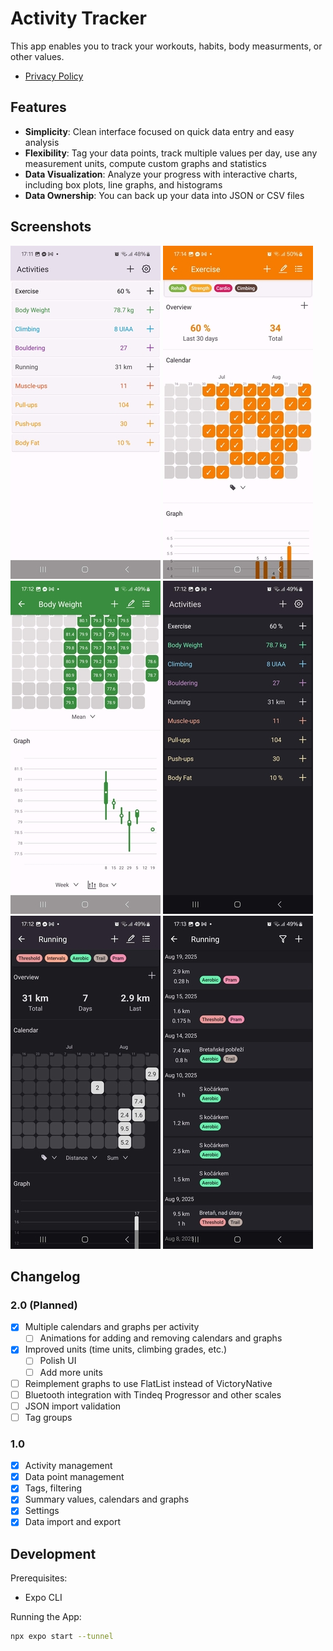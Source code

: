 # Activity Tracker

This app enables you to track your workouts, habits, body measurments, or other values.

- [Privacy Policy](https://potocpav.github.io/activity-tracker/privacy)

## Features

- **Simplicity**: Clean interface focused on quick data entry and easy analysis
- **Flexibility**: Tag your data points, track multiple values per day, use any measurement units, compute custom graphs and statistics
- **Data Visualization**: Analyze your progress with interactive charts, including box plots, line graphs, and histograms
- **Data Ownership**: You can back up your data into JSON or CSV files

## Screenshots

[![Screenshot 1](screenshots/sshot-1.thumb.jpg)](screenshots/sshot-1.jpg)
[![Screenshot 2](screenshots/sshot-2.thumb.jpg)](screenshots/sshot-2.jpg)
[![Screenshot 3](screenshots/sshot-3.thumb.jpg)](screenshots/sshot-3.jpg)
[![Screenshot 4](screenshots/sshot-4.thumb.jpg)](screenshots/sshot-4.jpg)
[![Screenshot 5](screenshots/sshot-5.thumb.jpg)](screenshots/sshot-5.jpg)
[![Screenshot 6](screenshots/sshot-6.thumb.jpg)](screenshots/sshot-6.jpg)

## Changelog

### 2.0 (Planned)

- [x] Multiple calendars and graphs per activity
  - [ ] Animations for adding and removing calendars and graphs
- [x] Improved units (time units, climbing grades, etc.)
  - [ ] Polish UI
  - [ ] Add more units
- [ ] Reimplement graphs to use FlatList instead of VictoryNative
- [ ] Bluetooth integration with Tindeq Progressor and other scales
- [ ] JSON import validation
- [ ] Tag groups

### 1.0

- [x] Activity management
- [x] Data point management
- [x] Tags, filtering
- [x] Summary values, calendars and graphs
- [x] Settings
- [x] Data import and export

## Development

Prerequisites:

- Expo CLI

Running the App:

```bash
npx expo start --tunnel
```
